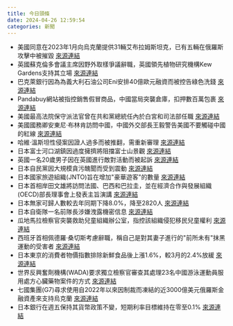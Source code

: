 ```yaml
---
title: 今日頭條
date: 2024-04-26 12:59:54
categories: 新聞            
---
```

- 美國同意在2023年1月向烏克蘭提供31輛艾布拉姆斯坦克，已有五輛在俄羅斯攻擊中被摧毀 [來源連結](https://www.theguardian.com/world/2024/apr/26/ukraine-war-briefing-kyiv-pulls-back-abrams-tanks-due-to-drone-raids-and-losses-says-us)
- 英國蘇克倫多會議主席因野外取樣爭議辭職，英國領先植物研究機構Kew Gardens支持其立場 [來源連結](https://www.theguardian.com/environment/2024/apr/26/british-succulent-society-chair-quits-over-row-about-taking-specimens-from-wild)
- 巴克萊銀行因為為義大利石油公司Eni安排40億歐元融資而被控告綠色洗錢 [來源連結](https://www.theguardian.com/business/2024/apr/26/barclays-accused-of-greenwashing-over-financing-for-italian-oil-company)
- Pandabuy網站被指控銷售假冒商品，中國當局突襲倉庫，扣押數百萬包裹 [來源連結](https://www.theguardian.com/world/2024/apr/26/pandabuy-police-raid-20-football-stadiums-worth-of-alleged-fake-goods-warehouses)
- 美國最高法院保守派法官曾在共和黨總統任內於白宮和司法部任職 [來源連結](https://www.npr.org/2024/04/26/1247383537/trumps-immunity-arguments-supreme-court-conservatives)
- 美國國務卿安東尼·布林肯訪問中國，中國外交部長王毅警告美國不要觸碰中國的紅線 [來源連結](https://www.theguardian.com/us-news/2024/apr/26/antony-blinken-beijing-visiit-china-us-relations-foreign-minister-wang-yi)
- 哈維·溫斯坦性侵案因證人過多而被推翻，需重新審理 [來源連結](https://www.theguardian.com/commentisfree/2024/apr/26/harvey-weinstein-rape-conviction-overturned-donald-trump-court-metoo)
- 日本富士河口湖鎮因過度擁擠將阻擋富士山景觀 [來源連結](https://www.theguardian.com/world/2024/apr/26/fujikawaguchiko-town-japan-block-mount-fuji-view-overcrowding)
- 英國一名20歲男子因在英國進行敵對活動而被起訴 [來源連結](https://www.theguardian.com/uk-news/2024/apr/26/man-charged-conducting-hostile-activity-uk-benefit-russia)
- 日本自民黨因大規模貪污醜聞而受到震動 [來源連結](https://www.japantimes.co.jp/news/2024/04/26/japan/politics/first-political-reform-committee/)
- 日本國家旅遊組織(JNTO)旨在增加"豪華遊客"的數量 [來源連結](https://www.japantimes.co.jp/news/2024/04/26/japan/society/high-end-tourism/)
- 日本首相岸田文雄將訪問法國、巴西和巴拉圭，並在經濟合作與發展組織(OECD)部長理事會上發表主旨演講 [來源連結](https://www.japantimes.co.jp/news/2024/04/26/japan/kishida-france-brazil-trip/)
- 日本無家可歸人數較去年同期下降8.0%，降至2820人 [來源連結](https://www.japantimes.co.jp/news/2024/04/26/japan/society/homeless-people-record-low/)
- 日本自衛隊一名前隊長涉嫌洩露機密信息 [來源連結](https://www.japantimes.co.jp/news/2024/04/26/japan/politics/sdf-secret-info/)
- 瓜地馬拉檢察官突襲救助兒童組織辦公室，指控該組織侵犯移民兒童權利 [來源連結](https://www.npr.org/2024/04/26/1247402034/guatemala-save-the-children-raid-migrant-children-rights)
- 西班牙首相佩德羅·桑切斯考慮辭職，稱自己是對其妻子進行的"前所未有"抹黑運動的受害者 [來源連結](https://www.npr.org/2024/04/26/1247406967/heres-why-spains-prime-minister-pedro-sanchez-is-considering-stepping-down)
- 日本東京的消費者物價指數排除新鮮食品後上漲1.6%，較3月的2.4%放緩 [來源連結](https://www.japantimes.co.jp/business/2024/04/26/economy/tokyo-inflation-slows-sharply-april/)
- 世界反興奮劑機構(WADA)要求獨立檢察官審查其處理23名中國游泳運動員服用處方心臟藥物案件的方式 [來源連結](https://www.japantimes.co.jp/sports/2024/04/26/more-sports/wada-china-ruling-review/)
- 七國集團(G7)尋求使用自2022年以來因制裁而凍結的近3000億美元俄羅斯金融資產來支持烏克蘭 [來源連結](https://www.japantimes.co.jp/news/2024/04/26/world/politics/frozen-russia-assets-ukraine-help/)
- 日本銀行在週五保持其貨幣政策不變，短期利率目標維持在零至0.1% [來源連結](https://www.japantimes.co.jp/business/2024/04/26/boj-april-policy-unchanged/)



